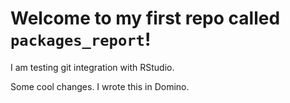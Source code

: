 # Welcome to my first repo called `packages_report`!

I am testing git integration with RStudio.

Some cool changes. I wrote this in Domino.